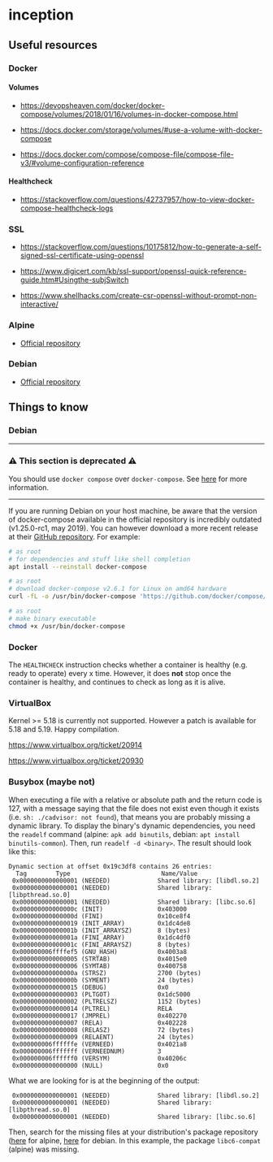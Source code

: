 # inception

## Useful resources

### Docker

#### Volumes

- https://devopsheaven.com/docker/docker-compose/volumes/2018/01/16/volumes-in-docker-compose.html

- https://docs.docker.com/storage/volumes/#use-a-volume-with-docker-compose

- https://docs.docker.com/compose/compose-file/compose-file-v3/#volume-configuration-reference

#### Healthcheck

- https://stackoverflow.com/questions/42737957/how-to-view-docker-compose-healthcheck-logs

### SSL

- https://stackoverflow.com/questions/10175812/how-to-generate-a-self-signed-ssl-certificate-using-openssl

- https://www.digicert.com/kb/ssl-support/openssl-quick-reference-guide.htm#Usingthe-subjSwitch

- https://www.shellhacks.com/create-csr-openssl-without-prompt-non-interactive/

### Alpine

- [Official repository](https://pkgs.alpinelinux.org/packages)

### Debian

- [Official repository](https://www.debian.org/distrib/packages#search_packages)

## Things to know

### Debian

---

### ⚠️ This section is deprecated ⚠️

You should use `docker compose` over `docker-compose`. See [here](https://github.com/docker/compose#about-update-and-backward-compatibility) for more information.

---

If you are running Debian on your host machine, be aware that the version of docker-compose available in the official repository is incredibly outdated (v1.25.0-rc1, may 2019). You can however download a more recent release at their [GitHub repository](https://github.com/docker/compose/releases). For example:

```sh
# as root
# for dependencies and stuff like shell completion
apt install --reinstall docker-compose

# as root
# download docker-compose v2.6.1 for Linux on amd64 hardware
curl -fL -o /usr/bin/docker-compose 'https://github.com/docker/compose/releases/download/v2.6.1/docker-compose-linux-x86_64'

# as root
# make binary executable
chmod +x /usr/bin/docker-compose
```

### Docker

The `HEALTHCHECK` instruction checks whether a container is healthy (e.g. ready to operate) every x time.
However, it does **not** stop once the container is healthy, and continues to check as long as it is alive.

### VirtualBox

Kernel >= 5.18 is currently not supported. However a patch is available for
5.18 and 5.19. Happy compilation.

https://www.virtualbox.org/ticket/20914

https://www.virtualbox.org/ticket/20930

### Busybox (maybe not)

When executing a file with a relative or absolute path and the return code is
127, with a message saying that the file does not exist even though it exists
(i.e. `sh: ./cadvisor: not found`), that means you are probably missing a
dynamic library. To display the binary's dynamic dependencies, you need the
`readelf` command (alpine: `apk add binutils`, debian: `apt install binutils-common`).
Then, run `readelf -d <binary>`. The result should look like this:

```
Dynamic section at offset 0x19c3df8 contains 26 entries:
  Tag        Type                         Name/Value
 0x0000000000000001 (NEEDED)             Shared library: [libdl.so.2]
 0x0000000000000001 (NEEDED)             Shared library: [libpthread.so.0]
 0x0000000000000001 (NEEDED)             Shared library: [libc.so.6]
 0x000000000000000c (INIT)               0x403000
 0x000000000000000d (FINI)               0x10ce8f4
 0x0000000000000019 (INIT_ARRAY)         0x1dc4de8
 0x000000000000001b (INIT_ARRAYSZ)       8 (bytes)
 0x000000000000001a (FINI_ARRAY)         0x1dc4df0
 0x000000000000001c (FINI_ARRAYSZ)       8 (bytes)
 0x000000006ffffef5 (GNU_HASH)           0x4003a8
 0x0000000000000005 (STRTAB)             0x4015e0
 0x0000000000000006 (SYMTAB)             0x400758
 0x000000000000000a (STRSZ)              2700 (bytes)
 0x000000000000000b (SYMENT)             24 (bytes)
 0x0000000000000015 (DEBUG)              0x0
 0x0000000000000003 (PLTGOT)             0x1dc5000
 0x0000000000000002 (PLTRELSZ)           1152 (bytes)
 0x0000000000000014 (PLTREL)             RELA
 0x0000000000000017 (JMPREL)             0x402270
 0x0000000000000007 (RELA)               0x402228
 0x0000000000000008 (RELASZ)             72 (bytes)
 0x0000000000000009 (RELAENT)            24 (bytes)
 0x000000006ffffffe (VERNEED)            0x4021a8
 0x000000006fffffff (VERNEEDNUM)         3
 0x000000006ffffff0 (VERSYM)             0x40206c
 0x0000000000000000 (NULL)               0x0
```

What we are looking for is at the beginning of the output:
```
 0x0000000000000001 (NEEDED)             Shared library: [libdl.so.2]
 0x0000000000000001 (NEEDED)             Shared library: [libpthread.so.0]
 0x0000000000000001 (NEEDED)             Shared library: [libc.so.6]
```

Then, search for the missing files at your distribution's package repository
([here](https://pkgs.alpinelinux.org/contents) for alpine, [here](https://www.debian.org/distrib/packages#search_contents) for debian. In this example, the package `libc6-compat` (alpine) was missing.
